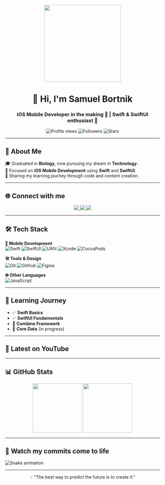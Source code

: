 <!-- Banner personalizado -->
<p align="center">
  <img src="https://media.giphy.com/media/QpVUMRUJGokfqXyfa1/giphy.gif" width="250"/>
</p>

<h1 align="center">👋 Hi, I'm Samuel Bortnik</h1>
<h3 align="center">iOS Mobile Developer in the making 🚀 | Swift & SwiftUI enthusiast 🍏</h3>

<p align="center">
  <img src="https://komarev.com/ghpvc/?username=bortnikdev&color=blue&style=flat-square" alt="Profile views" />
  <img src="https://img.shields.io/github/followers/bortnikdev?label=Followers&style=flat&color=success" alt="Followers" />
  <img src="https://img.shields.io/github/stars/bortnikdev?label=Stars&style=flat&color=yellow" alt="Stars" />
</p>

---

## 📖 About Me

🎓 Graduated in **Biology**, now pursuing my dream in **Technology**.  
📱 Focused on **iOS Mobile Development** using **Swift** and **SwiftUI**.  
🚀 Sharing my learning journey through code and content creation.  

---

## 🌐 Connect with me

<p align="center">
  <a href="https://www.linkedin.com/in/samuelbortnik/">
    <img src="https://img.shields.io/badge/LinkedIn-0077B5?style=for-the-badge&logo=linkedin&logoColor=white" />
  </a>
  <a href="https://www.youtube.com/@bortnikdev">
    <img src="https://img.shields.io/badge/YouTube-FF0000?style=for-the-badge&logo=youtube&logoColor=white" />
  </a>
  <a href="#">
    <img src="https://img.shields.io/badge/Discord-%235865F2.svg?style=for-the-badge&logo=discord&logoColor=white" />
  </a>
</p>

---

## 🛠 Tech Stack

**📱 Mobile Development**
<br/>
<img alt="Swift" src="https://img.shields.io/badge/swift-F05138?style=for-the-badge&logo=swift&logoColor=white" />
<img alt="SwiftUI" src="https://img.shields.io/badge/SwiftUI-0D96F6?style=for-the-badge&logo=swift&logoColor=white" />
<img alt="UIKit" src="https://img.shields.io/badge/UIKit-2396F3?style=for-the-badge&logo=apple&logoColor=white" />
<img alt="Xcode" src="https://img.shields.io/badge/Xcode-147EFB?style=for-the-badge&logo=xcode&logoColor=white" />
<img alt="CocoaPods" src="https://img.shields.io/badge/CocoaPods-EE3322?style=for-the-badge&logo=cocoapods&logoColor=white" />

**🛠 Tools & Design**
<br/>
<img alt="Git" src="https://img.shields.io/badge/git-%23F05033.svg?style=for-the-badge&logo=git&logoColor=white" />
<img alt="GitHub" src="https://img.shields.io/badge/github-%23121011.svg?style=for-the-badge&logo=github&logoColor=white" />
<img alt="Figma" src="https://img.shields.io/badge/figma-%23F24E1E.svg?style=for-the-badge&logo=figma&logoColor=white" />

**🌐 Other Languages**
<br/>
<img alt="JavaScript" src="https://img.shields.io/badge/javascript-%23323330.svg?style=for-the-badge&logo=javascript&logoColor=%23F7DF1E" />

---

## 📅 Learning Journey

- ✅ **Swift Basics**
- ✅ **SwiftUI Fundamentals**
- 🚧 **Combine Framework**
- 🚀 **Core Data** (in progress)

---

## 🎥 Latest on YouTube
<!-- YOUTUBE:START -->
<!-- YOUTUBE:END -->

---

## 📊 GitHub Stats

<p align="center">
  <img height="160em" src="https://github-readme-stats.vercel.app/api?username=bortnikdev&show_icons=true&theme=tokyonight" />
  <img height="160em" src="https://github-readme-stats.vercel.app/api/top-langs/?username=bortnikdev&layout=compact&theme=tokyonight" />
</p>

---

## 🐍 Watch my commits come to life
![Snake animation](https://github.com/bortnikdev/bortnikdev/blob/output/github-contribution-grid-snake.svg)

---

<p align="center">
  💡 "The best way to predict the future is to create it."
</p>
